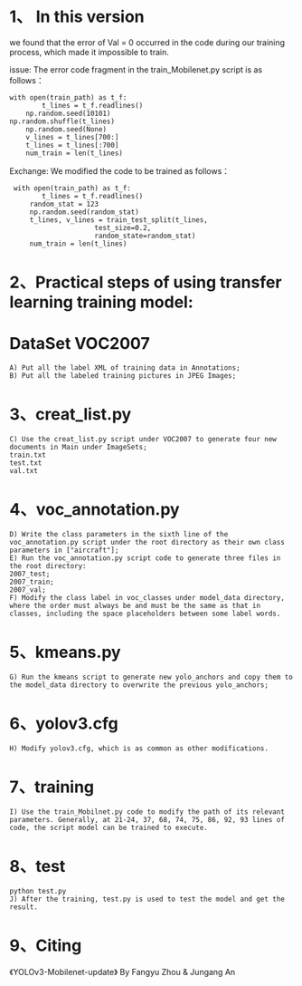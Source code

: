 
# 1、 In this version
we found that the error of Val = 0 occurred in the code during our training process, which made it impossible to train.

issue:  The error code fragment in the  train_Mobilenet.py   script is as follows：

	with open(train_path) as t_f:
        	t_lines = t_f.readlines()
    	np.random.seed(10101)
   	np.random.shuffle(t_lines)
    	np.random.seed(None)
    	v_lines = t_lines[700:]
    	t_lines = t_lines[:700]
    	num_train = len(t_lines)
	
Exchange: We modified the code to be trained as follows：

  	 with open(train_path) as t_f:
       	 	t_lines = t_f.readlines()
         random_stat = 123
         np.random.seed(random_stat)
       	 t_lines, v_lines = train_test_split(t_lines, 
	 				     test_size=0.2,
					     random_state=random_stat)
         num_train = len(t_lines)
	
	
 # 2、Practical steps of using transfer learning training model: 
 
 # DataSet VOC2007
	A) Put all the label XML of training data in Annotations;
	B) Put all the labeled training pictures in JPEG Images;

# 3、creat_list.py
	C) Use the creat_list.py script under VOC2007 to generate four new documents in Main under ImageSets;
	train.txt
	test.txt
	val.txt
# 4、voc_annotation.py
	D) Write the class parameters in the sixth line of the voc_annotation.py script under the root directory as their own class parameters in ["aircraft"];
	E) Run the voc_annotation.py script code to generate three files in the root directory: 
	2007_test; 
	2007_train;
	2007_val;
	F) Modify the class label in voc_classes under model_data directory, where the order must always be and must be the same as that in classes, including the space placeholders between some label words.
	
# 5、kmeans.py
	G) Run the kmeans script to generate new yolo_anchors and copy them to the model_data directory to overwrite the previous yolo_anchors;
# 6、yolov3.cfg
	H) Modify yolov3.cfg, which is as common as other modifications.
# 7、training
	I) Use the train_Mobilnet.py code to modify the path of its relevant parameters. Generally, at 21-24, 37, 68, 74, 75, 86, 92, 93 lines of code, the script model can be trained to execute.
# 8、test 
	python test.py
	J) After the training, test.py is used to test the model and get the result.

# 9、Citing 
《YOLOv3-Mobilenet-update》
By Fangyu Zhou & Jungang An
